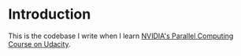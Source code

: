 # Introduction
This is the codebase I write when I learn [NVIDIA's Parallel Computing Course on Udacity](https://classroom.udacity.com/courses/cs344). 
